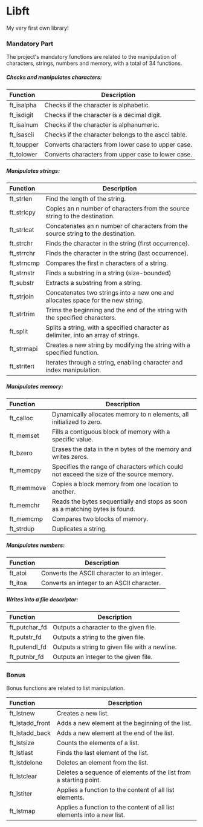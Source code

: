 # Libft
My very first own library!

### Mandatory Part

The project's mandatory functions are related to the manipulation of characters, strings, numbers and memory, with a total of 34 functions.

##### Checks and manipulates characters:

| Function  | Description |
|:----------|-------------|
|ft_isalpha |Checks if the character is alphabetic.     |
|ft_isdigit |Checks if the character is a decimal digit.|
|ft_isalnum |Checks if the character is alphanumeric.   |
|ft_isascii |Checks if the character belongs to the ascci table.|
|ft_toupper |Converts characters from lower case to upper case. |
|ft_tolower |Converts characters from upper case to lower case. |

##### Manipulates strings:

| Function  | Description |
|:----------|-------------|
|ft_strlen |Find the length of the string.   |
|ft_strlcpy | Copies an n number of characters from the source string to the destination. |
|ft_strlcat | Concatenates an n number of characters from the source string to the destination.|
| ft_strchr| Finds the character in the string (first occurrence). |
| ft_strrchr |Finds the character in the string (last occurrence). |
| ft_strncmp | Compares the first n characters of a string.|
| ft_strnstr | Finds a substring in a string (size-bounded) |
|ft_substr	|Extracts a substring from a string.|
|ft_strjoin	|Concatenates two strings into a new one and allocates space for the new string.|
|ft_strtrim	|Trims the beginning and the end of the string with the specified characters. |
|ft_split	| Splits a string, with a specified character as delimiter, into an array of strings.|
|ft_strmapi	|Creates a new string by modifying the string with a specified function.|
|ft_striteri |	Iterates through a string, enabling character and index manipulation.|

##### Manipulates memory:

| Function  | Description |
|:----------|-------------|
| ft_calloc	| Dynamically allocates memory to n elements, all initialized to zero.|
|ft_memset	| Fills a contiguous block of memory with a specific value.|
|ft_bzero	|Erases the data in the n bytes of the memory and writes zeros.
|ft_memcpy|	Specifies the range of characters which could not exceed the size of the source memory.|
|ft_memmove |	Copies a block memory from one location to another.|
|ft_memchr	|Reads the bytes sequentially and stops as soon as a matching bytes is found. |
| ft_memcmp	| Compares two blocks of memory. |
| ft_strdup	| Duplicates a string. |

##### Manipulates numbers:

| Function  | Description |
|:----------|-------------|
|ft_atoi	|Converts the ASCII character to an integer.|
|ft_itoa	|Converts an integer to an ASCII character.|

##### Writes into a file descriptor:

| Function  | Description |
|:----------|-------------|
|ft_putchar_fd	| Outputs a character to the given file.|
|ft_putstr_fd	|Outputs a string to the given file.|
|ft_putendl_fd	|Outputs a string to given file with a newline.|
|ft_putnbr_fd	|Outputs an integer to the given file.|

### Bonus

Bonus functions are related to list manipulation.

| Function  | Description |
|:----------|-------------|
|ft_lstnew	|Creates a new list.|
|ft_lstadd_front	|Adds a new element at the beginning of the list.|
|ft_lstadd_back	|Adds a new element at the end of the list.|
|ft_lstsize	|Counts the elements of a list.|
|ft_lstlast	|Finds the last element of the list.|
|ft_lstdelone|	Deletes an element from the list.|
|ft_lstclear	|Deletes a sequence of elements of the list from a starting point.|
|ft_lstiter|	Applies a function to the content of all list elements.|
|ft_lstmap	|Applies a function to the content of all list elements into a new list.|
